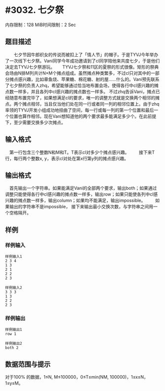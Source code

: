 # #3032. 七夕祭

内存限制：128 MiB时间限制：2 Sec

## 题目描述

　　七夕节因牛郎织女的传说而被扣上了「情人节」的帽子。于是TYVJ今年举办了一次线下七夕祭。Vani同学今年成功邀请到了cl同学陪他来共度七夕，于是他们决定去TYVJ七夕祭游玩。　　
TYVJ七夕祭和11区的夏祭的形式很像。矩形的祭典会场由N排M列共计N&times;M个摊点组成。虽然摊点种类繁多，不过cl只对其中的一部分摊点感兴趣，比如章鱼烧、苹果糖、棉花糖、射的屋&hellip;&hellip;什么的。Vani预先联系了七夕祭的负责人zhq，希望能够通过恰当地布置会场，使得各行中cl感兴趣的摊点数一样多，并且各列中cl感兴趣的摊点数也一样多。
    不过zhq告诉Vani，摊点已经随意布置完毕了，如果想满足cl的要求，唯一的调整方式就是交换两个相邻的摊点。两个摊点相邻，当且仅当他们处在同一行或者同一列的相邻位置上。由于zhq率领的TYVJ开发小组成功地扭曲了空间，每一行或每一列的第一个位置和最后一个位置也算作相邻。现在Vani想知道他的两个要求最多能满足多少个。在此前提下，至少需要交换多少次摊点。
　

## 输入格式

　第一行包含三个整数N和M和T。T表示cl对多少个摊点感兴趣。
　　接下来T行，每行两个整数x, y，表示cl对处在第x行第y列的摊点感兴趣。

## 输出格式

　首先输出一个字符串。如果能满足Vani的全部两个要求，输出both；如果通过调整只能使得各行中cl感兴趣的摊点数一样多，输出row；如果只能使各列中cl感兴趣的摊点数一样多，输出column；如果均不能满足，输出impossible。
　　如果输出的字符串不是impossible， 接下来输出最小交换次数，与字符串之间用一个空格隔开。

## 样例

### 样例输入

    
    样例输入1
    2 3 4
    1 3
    2 1
    2 2
    2 3
    
    样例输入2
    3 3 3
    1 3
    2 2
    2 3
    
    

### 样例输出

    
    样例输出1
    row 1
    
    样例输出2
    both 2
    
    

## 数据范围与提示

对于100% 的数据，1&le;N, M&le;100000，0&le;T&le;min(NM, 100000)，1&le;x&le;N，1&le;y&le;M。
